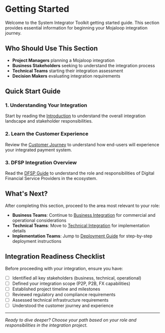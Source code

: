 # Getting Started

Welcome to the System Integrator Toolkit getting started guide. This section provides essential information for beginning your Mojaloop integration journey.

## Who Should Use This Section

- **Project Managers** planning a Mojaloop integration
- **Business Stakeholders** seeking to understand the integration process
- **Technical Teams** starting their integration assessment
- **Decision Makers** evaluating integration requirements

## Quick Start Guide

### 1. Understanding Your Integration
Start by reading the [Introduction](./Introduction.md) to understand the overall integration landscape and stakeholder responsibilities.

### 2. Learn the Customer Experience  
Review the [Customer Journey](./CustomerJourney.md) to understand how end-users will experience your integrated payment system.

### 3. DFSP Integration Overview
Read the [DFSP Guide](./DfspGuide.md) to understand the role and responsibilities of Digital Financial Service Providers in the ecosystem.

## What's Next?

After completing this section, proceed to the area most relevant to your role:

- **Business Teams**: Continue to [Business Integration](../business-integration/) for commercial and operational considerations
- **Technical Teams**: Move to [Technical Integration](../technical-integration/) for implementation details
- **Implementation Teams**: Jump to [Deployment Guide](../deployment-guide/) for step-by-step deployment instructions

## Integration Readiness Checklist

Before proceeding with your integration, ensure you have:

- [ ] Identified all key stakeholders (business, technical, operational)
- [ ] Defined your integration scope (P2P, P2B, FX capabilities)
- [ ] Established project timeline and milestones
- [ ] Reviewed regulatory and compliance requirements
- [ ] Assessed technical infrastructure requirements
- [ ] Understood the customer journey and experience

---

*Ready to dive deeper? Choose your path based on your role and responsibilities in the integration project.*
